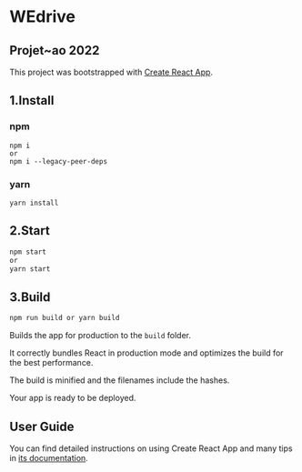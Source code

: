 # WEdrive

## Projet~ao 2022

This project was bootstrapped with [Create React App](https://github.com/facebook/create-react-app).

## 1.Install

### npm

```
npm i
or
npm i --legacy-peer-deps
```

### yarn

```
yarn install
```

## 2.Start

```sh
npm start
or
yarn start
```

## 3.Build

```sh
npm run build or yarn build
```

Builds the app for production to the `build` folder.

It correctly bundles React in production mode and optimizes the build for the best performance.

The build is minified and the filenames include the hashes.

Your app is ready to be deployed.

## User Guide

You can find detailed instructions on using Create React App and many tips in [its documentation](https://facebook.github.io/create-react-app/).